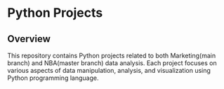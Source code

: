 # Python Projects

## Overview

This repository contains Python projects related to both Marketing(main branch) and NBA(master branch) data analysis. Each project focuses on various aspects of data manipulation, analysis, and visualization using Python programming language.

